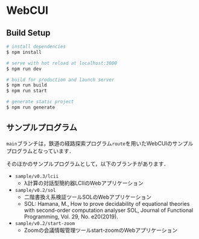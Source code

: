 # WebCUI

## Build Setup

```bash
# install dependencies
$ npm install

# serve with hot reload at localhost:3000
$ npm run dev

# build for production and launch server
$ npm run build
$ npm run start

# generate static project
$ npm run generate
```

## サンプルプログラム

`main`ブランチは，鉄道の経路探索プログラム`route`を用いたWebCUIのサンプルプログラムとなっています．

そのほかのサンプルプログラムとして，以下のブランチがあります．

* `sample/v0.3/lcii`
    * λ計算の対話型簡約器LCIIのWebアプリケーション
* `sample/v0.2/sol`
    * 二階書換え系検証ツールSOLのWebアプリケーション
    * SOL: Hamana, M., How to prove decidability of equational theories with second-order computation analyser SOL, Journal of Functional Programming, Vol. 29, No. e20(2019).
* `sample/v0.2/start-zoom`
    * Zoomの会議情報管理ツールstart-zoomのWebアプリケーション
